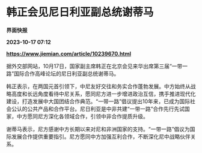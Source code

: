 # 韩正会见尼日利亚副总统谢蒂马
**界面快报**

**2023-10-17 07:12**

**https://www.jiemian.com/article/10239670.html**

据外交部网站，10月17日，国家副主席韩正在北京会见来华出席第三届“一带一路”国际合作高峰论坛的尼日利亚副总统谢蒂马。

韩正表示，在两国元首引领下，中尼友好交往和务实合作蓬勃发展。中方始终从战略高度和长远角度看待中尼关系，愿同尼方进一步增进政治互信，携手推进现代化建设，打造发展中大国团结合作典范。“一带一路”倡议提出10年来，已成为国际社会公认的公共产品和合作平台。尼日利亚是中非共建“一带一路”合作先行先试国家，中方愿同尼方深化各领域合作，引领中非合作提质升级。

谢蒂马表示，尼方感谢中方长期以来对尼和非洲国家的支持。“一带一路”倡议为国际发展合作提供重要指引。尼方愿同中方加强互利合作，不断深化尼中战略伙伴关系。